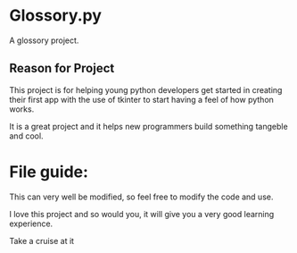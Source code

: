 # Glossory.py
A glossory project.

## Reason for Project 
This project is for helping young python developers get started in creating their first app 
with the use of tkinter to start having a feel of how python works.

It is a great project and it helps new programmers build something tangeble and cool.

# File guide:


This can very well be modified, so feel free to modify the code and use.

I love this project and so would you, it will give you a very good learning experience.

Take a cruise at it 

